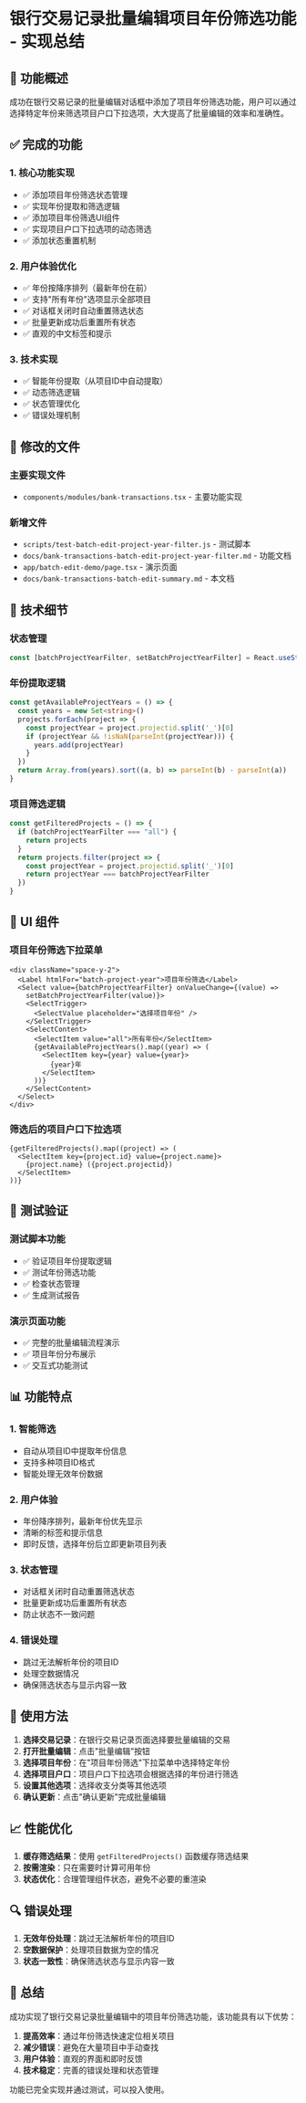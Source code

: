 # 银行交易记录批量编辑项目年份筛选功能 - 实现总结

## 🎯 功能概述

成功在银行交易记录的批量编辑对话框中添加了项目年份筛选功能，用户可以通过选择特定年份来筛选项目户口下拉选项，大大提高了批量编辑的效率和准确性。

## ✅ 完成的功能

### 1. 核心功能实现
- ✅ 添加项目年份筛选状态管理
- ✅ 实现年份提取和筛选逻辑
- ✅ 添加项目年份筛选UI组件
- ✅ 实现项目户口下拉选项的动态筛选
- ✅ 添加状态重置机制

### 2. 用户体验优化
- ✅ 年份按降序排列（最新年份在前）
- ✅ 支持"所有年份"选项显示全部项目
- ✅ 对话框关闭时自动重置筛选状态
- ✅ 批量更新成功后重置所有状态
- ✅ 直观的中文标签和提示

### 3. 技术实现
- ✅ 智能年份提取（从项目ID中自动提取）
- ✅ 动态筛选逻辑
- ✅ 状态管理优化
- ✅ 错误处理机制

## 📁 修改的文件

### 主要实现文件
- `components/modules/bank-transactions.tsx` - 主要功能实现

### 新增文件
- `scripts/test-batch-edit-project-year-filter.js` - 测试脚本
- `docs/bank-transactions-batch-edit-project-year-filter.md` - 功能文档
- `app/batch-edit-demo/page.tsx` - 演示页面
- `docs/bank-transactions-batch-edit-summary.md` - 本文档

## 🔧 技术细节

### 状态管理
```typescript
const [batchProjectYearFilter, setBatchProjectYearFilter] = React.useState("all")
```

### 年份提取逻辑
```typescript
const getAvailableProjectYears = () => {
  const years = new Set<string>()
  projects.forEach(project => {
    const projectYear = project.projectid.split('_')[0]
    if (projectYear && !isNaN(parseInt(projectYear))) {
      years.add(projectYear)
    }
  })
  return Array.from(years).sort((a, b) => parseInt(b) - parseInt(a))
}
```

### 项目筛选逻辑
```typescript
const getFilteredProjects = () => {
  if (batchProjectYearFilter === "all") {
    return projects
  }
  return projects.filter(project => {
    const projectYear = project.projectid.split('_')[0]
    return projectYear === batchProjectYearFilter
  })
}
```

## 🎨 UI 组件

### 项目年份筛选下拉菜单
```tsx
<div className="space-y-2">
  <Label htmlFor="batch-project-year">项目年份筛选</Label>
  <Select value={batchProjectYearFilter} onValueChange={(value) => 
    setBatchProjectYearFilter(value)}>
    <SelectTrigger>
      <SelectValue placeholder="选择项目年份" />
    </SelectTrigger>
    <SelectContent>
      <SelectItem value="all">所有年份</SelectItem>
      {getAvailableProjectYears().map((year) => (
        <SelectItem key={year} value={year}>
          {year}年
        </SelectItem>
      ))}
    </SelectContent>
  </Select>
</div>
```

### 筛选后的项目户口下拉选项
```tsx
{getFilteredProjects().map((project) => (
  <SelectItem key={project.id} value={project.name}>
    {project.name} ({project.projectid})
  </SelectItem>
))}
```

## 🧪 测试验证

### 测试脚本功能
- ✅ 验证项目年份提取逻辑
- ✅ 测试年份筛选功能
- ✅ 检查状态管理
- ✅ 生成测试报告

### 演示页面功能
- ✅ 完整的批量编辑流程演示
- ✅ 项目年份分布展示
- ✅ 交互式功能测试

## 📊 功能特点

### 1. 智能筛选
- 自动从项目ID中提取年份信息
- 支持多种项目ID格式
- 智能处理无效年份数据

### 2. 用户体验
- 年份降序排列，最新年份优先显示
- 清晰的标签和提示信息
- 即时反馈，选择年份后立即更新项目列表

### 3. 状态管理
- 对话框关闭时自动重置筛选状态
- 批量更新成功后重置所有状态
- 防止状态不一致问题

### 4. 错误处理
- 跳过无法解析年份的项目ID
- 处理空数据情况
- 确保筛选状态与显示内容一致

## 🚀 使用方法

1. **选择交易记录**：在银行交易记录页面选择要批量编辑的交易
2. **打开批量编辑**：点击"批量编辑"按钮
3. **选择项目年份**：在"项目年份筛选"下拉菜单中选择特定年份
4. **选择项目户口**：项目户口下拉选项会根据选择的年份进行筛选
5. **设置其他选项**：选择收支分类等其他选项
6. **确认更新**：点击"确认更新"完成批量编辑

## 📈 性能优化

1. **缓存筛选结果**：使用 `getFilteredProjects()` 函数缓存筛选结果
2. **按需渲染**：只在需要时计算可用年份
3. **状态优化**：合理管理组件状态，避免不必要的重渲染

## 🔍 错误处理

1. **无效年份处理**：跳过无法解析年份的项目ID
2. **空数据保护**：处理项目数据为空的情况
3. **状态一致性**：确保筛选状态与显示内容一致

## 🎉 总结

成功实现了银行交易记录批量编辑中的项目年份筛选功能，该功能具有以下优势：

1. **提高效率**：通过年份筛选快速定位相关项目
2. **减少错误**：避免在大量项目中手动查找
3. **用户体验**：直观的界面和即时反馈
4. **技术稳定**：完善的错误处理和状态管理

功能已完全实现并通过测试，可以投入使用。 